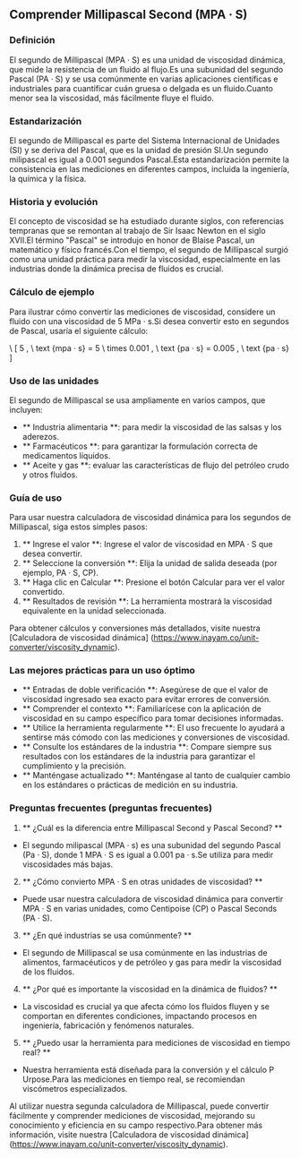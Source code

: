 ## Comprender Millipascal Second (MPA · S)

### Definición
El segundo de Millipascal (MPA · S) es una unidad de viscosidad dinámica, que mide la resistencia de un fluido al flujo.Es una subunidad del segundo Pascal (PA · S) y se usa comúnmente en varias aplicaciones científicas e industriales para cuantificar cuán gruesa o delgada es un fluido.Cuanto menor sea la viscosidad, más fácilmente fluye el fluido.

### Estandarización
El segundo de Millipascal es parte del Sistema Internacional de Unidades (SI) y se deriva del Pascal, que es la unidad de presión SI.Un segundo milipascal es igual a 0.001 segundos Pascal.Esta estandarización permite la consistencia en las mediciones en diferentes campos, incluida la ingeniería, la química y la física.

### Historia y evolución
El concepto de viscosidad se ha estudiado durante siglos, con referencias tempranas que se remontan al trabajo de Sir Isaac Newton en el siglo XVII.El término "Pascal" se introdujo en honor de Blaise Pascal, un matemático y físico francés.Con el tiempo, el segundo de Millipascal surgió como una unidad práctica para medir la viscosidad, especialmente en las industrias donde la dinámica precisa de fluidos es crucial.

### Cálculo de ejemplo
Para ilustrar cómo convertir las mediciones de viscosidad, considere un fluido con una viscosidad de 5 MPa · s.Si desea convertir esto en segundos de Pascal, usaría el siguiente cálculo:

\ [
5 \, \ text {mpa · s} = 5 \ times 0.001 \, \ text {pa · s} = 0.005 \, \ text {pa · s}
\]

### Uso de las unidades
El segundo de Millipascal se usa ampliamente en varios campos, que incluyen:
- ** Industria alimentaria **: para medir la viscosidad de las salsas y los aderezos.
- ** Farmacéuticos **: para garantizar la formulación correcta de medicamentos líquidos.
- ** Aceite y gas **: evaluar las características de flujo del petróleo crudo y otros fluidos.

### Guía de uso
Para usar nuestra calculadora de viscosidad dinámica para los segundos de Millipascal, siga estos simples pasos:
1. ** Ingrese el valor **: Ingrese el valor de viscosidad en MPA · S que desea convertir.
2. ** Seleccione la conversión **: Elija la unidad de salida deseada (por ejemplo, PA · S, CP).
3. ** Haga clic en Calcular **: Presione el botón Calcular para ver el valor convertido.
4. ** Resultados de revisión **: La herramienta mostrará la viscosidad equivalente en la unidad seleccionada.

Para obtener cálculos y conversiones más detallados, visite nuestra [Calculadora de viscosidad dinámica] (https://www.inayam.co/unit-converter/viscosity_dynamic).

### Las mejores prácticas para un uso óptimo
- ** Entradas de doble verificación **: Asegúrese de que el valor de viscosidad ingresado sea exacto para evitar errores de conversión.
- ** Comprender el contexto **: Familiarícese con la aplicación de viscosidad en su campo específico para tomar decisiones informadas.
- ** Utilice la herramienta regularmente **: El uso frecuente lo ayudará a sentirse más cómodo con las mediciones y conversiones de viscosidad.
- ** Consulte los estándares de la industria **: Compare siempre sus resultados con los estándares de la industria para garantizar el cumplimiento y la precisión.
- ** Manténgase actualizado **: Manténgase al tanto de cualquier cambio en los estándares o prácticas de medición en su industria.

### Preguntas frecuentes (preguntas frecuentes)

1. ** ¿Cuál es la diferencia entre Millipascal Second y Pascal Second? **
- El segundo milipascal (MPA · s) es una subunidad del segundo Pascal (Pa · S), donde 1 MPA · S es igual a 0.001 pa · s.Se utiliza para medir viscosidades más bajas.

2. ** ¿Cómo convierto MPA · S en otras unidades de viscosidad? **
- Puede usar nuestra calculadora de viscosidad dinámica para convertir MPA · S en varias unidades, como Centipoise (CP) o Pascal Seconds (PA · S).

3. ** ¿En qué industrias se usa comúnmente? **
- El segundo de Millipascal se usa comúnmente en las industrias de alimentos, farmacéuticos y de petróleo y gas para medir la viscosidad de los fluidos.

4. ** ¿Por qué es importante la viscosidad en la dinámica de fluidos? **
- La viscosidad es crucial ya que afecta cómo los fluidos fluyen y se comportan en diferentes condiciones, impactando procesos en ingeniería, fabricación y fenómenos naturales.

5. ** ¿Puedo usar la herramienta para mediciones de viscosidad en tiempo real? **
- Nuestra herramienta está diseñada para la conversión y el cálculo P Urpose.Para las mediciones en tiempo real, se recomiendan viscómetros especializados.

Al utilizar nuestra segunda calculadora de Millipascal, puede convertir fácilmente y comprender mediciones de viscosidad, mejorando su conocimiento y eficiencia en su campo respectivo.Para obtener más información, visite nuestra [Calculadora de viscosidad dinámica] (https://www.inayam.co/unit-converter/viscosity_dynamic).